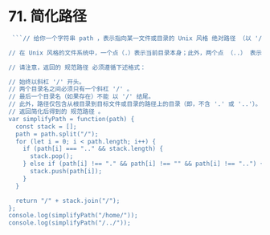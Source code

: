 # 71. 简化路径

```js
 ```// 给你一个字符串 path ，表示指向某一文件或目录的 Unix 风格 绝对路径 （以 '/' 开头），请你将其转化为更加简洁的规范路径。

// 在 Unix 风格的文件系统中，一个点（.）表示当前目录本身；此外，两个点 （..） 表示将目录切换到上一级（指向父目录）；两者都可以是复杂相对路径的组成部分。任意多个连续的斜杠（即，'//'）都被视为单个斜杠 '/' 。 对于此问题，任何其他格式的点（例如，'...'）均被视为文件/目录名称。

// 请注意，返回的 规范路径 必须遵循下述格式：

// 始终以斜杠 '/' 开头。
// 两个目录名之间必须只有一个斜杠 '/' 。
// 最后一个目录名（如果存在）不能 以 '/' 结尾。
// 此外，路径仅包含从根目录到目标文件或目录的路径上的目录（即，不含 '.' 或 '..'）。
// 返回简化后得到的 规范路径 。
var simplifyPath = function(path) {
  const stack = [];
  path = path.split("/");
  for (let i = 0; i < path.length; i++) {
    if (path[i] === ".." && stack.length) {
      stack.pop();
    } else if (path[i] !== "." && path[i] !== "" && path[i] !== "..") {
      stack.push(path[i]);
    }
  }

  return "/" + stack.join("/");
};
console.log(simplifyPath("/home/"));
console.log(simplifyPath("/../"));
